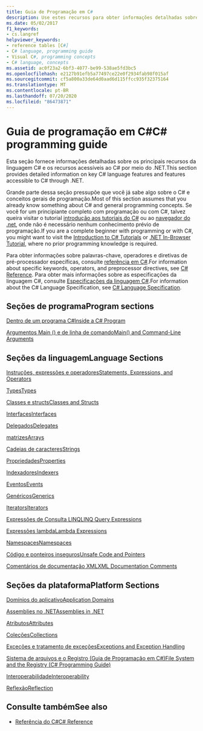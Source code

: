 ```yaml
---
title: Guia de Programação em C#
description: Use estes recursos para obter informações detalhadas sobre os principais recursos da linguagem C# e os recursos acessíveis ao C# por meio do .NET.
ms.date: 05/02/2017
f1_keywords:
- cs.langref
helpviewer_keywords:
- reference tables [C#]
- C# language, programming guide
- Visual C#, programming concepts
- C# language, concepts
ms.assetid: ac0f23a2-6bf3-4077-be99-538ae5fd3bc5
ms.openlocfilehash: e2127b91efb5a77497ce22e0f2934fab98f015af
ms.sourcegitcommit: cf5a800a33de64d0aad6d115ffcc935f32375164
ms.translationtype: MT
ms.contentlocale: pt-BR
ms.lasthandoff: 07/20/2020
ms.locfileid: "86473871"
---
```

# <a name="c-programming-guide"></a><span data-ttu-id="b753c-103">Guia de programação em C#</span><span class="sxs-lookup"><span data-stu-id="b753c-103">C# programming guide</span></span>

<span data-ttu-id="b753c-104">Esta seção fornece informações detalhadas sobre os principais recursos da linguagem C# e os recursos acessíveis ao C# por meio do .NET.</span><span class="sxs-lookup"><span data-stu-id="b753c-104">This section provides detailed information on key C# language features and features accessible to C# through .NET.</span></span>  
  
 <span data-ttu-id="b753c-105">Grande parte dessa seção pressupõe que você já sabe algo sobre o C# e conceitos gerais de programação.</span><span class="sxs-lookup"><span data-stu-id="b753c-105">Most of this section assumes that you already know something about C# and general programming concepts.</span></span> <span data-ttu-id="b753c-106">Se você for um principiante completo com programação ou com C#, talvez queira visitar o tutorial [introdução aos tutoriais do C#](../tutorials/intro-to-csharp/index.md) ou ao [navegador do .net](https://dotnet.microsoft.com/learn/dotnet/in-browser-tutorial/1), onde não é necessário nenhum conhecimento prévio de programação.</span><span class="sxs-lookup"><span data-stu-id="b753c-106">If you are a complete beginner with programming or with C#, you might want to visit the [Introduction to C# Tutorials](../tutorials/intro-to-csharp/index.md) or [.NET In-Browser Tutorial](https://dotnet.microsoft.com/learn/dotnet/in-browser-tutorial/1), where no prior programming knowledge is required.</span></span>  
  
 <span data-ttu-id="b753c-107">Para obter informações sobre palavras-chave, operadores e diretivas de pré-processador específicas, consulte [referência em C#](../language-reference/index.md).</span><span class="sxs-lookup"><span data-stu-id="b753c-107">For information about specific keywords, operators, and preprocessor directives, see [C# Reference](../language-reference/index.md).</span></span> <span data-ttu-id="b753c-108">Para obter mais informações sobre as especificações da linguagem C#, consulte [Especificações da linguagem C#](/dotnet/csharp/language-reference/language-specification/introduction).</span><span class="sxs-lookup"><span data-stu-id="b753c-108">For information about the C# Language Specification, see [C# Language Specification](/dotnet/csharp/language-reference/language-specification/introduction).</span></span>  
  
## <a name="program-sections"></a><span data-ttu-id="b753c-109">Seções de programa</span><span class="sxs-lookup"><span data-stu-id="b753c-109">Program sections</span></span>

[<span data-ttu-id="b753c-110">Dentro de um programa C#</span><span class="sxs-lookup"><span data-stu-id="b753c-110">Inside a C# Program</span></span>](./inside-a-program/index.md)  
  
[<span data-ttu-id="b753c-111">Argumentos Main () e de linha de comando</span><span class="sxs-lookup"><span data-stu-id="b753c-111">Main() and Command-Line Arguments</span></span>](./main-and-command-args/index.md)  

## <a name="language-sections"></a><span data-ttu-id="b753c-112">Seções da linguagem</span><span class="sxs-lookup"><span data-stu-id="b753c-112">Language Sections</span></span>

[<span data-ttu-id="b753c-113">Instruções, expressões e operadores</span><span class="sxs-lookup"><span data-stu-id="b753c-113">Statements, Expressions, and Operators</span></span>](./statements-expressions-operators/index.md)  

 [<span data-ttu-id="b753c-114">Types</span><span class="sxs-lookup"><span data-stu-id="b753c-114">Types</span></span>](./types/index.md)  

 [<span data-ttu-id="b753c-115">Classes e structs</span><span class="sxs-lookup"><span data-stu-id="b753c-115">Classes and Structs</span></span>](./classes-and-structs/index.md)  
  
 [<span data-ttu-id="b753c-116">Interfaces</span><span class="sxs-lookup"><span data-stu-id="b753c-116">Interfaces</span></span>](./interfaces/index.md)  

 [<span data-ttu-id="b753c-117">Delegados</span><span class="sxs-lookup"><span data-stu-id="b753c-117">Delegates</span></span>](./delegates/index.md)  

 [<span data-ttu-id="b753c-118">matrizes</span><span class="sxs-lookup"><span data-stu-id="b753c-118">Arrays</span></span>](./arrays/index.md)  
  
 [<span data-ttu-id="b753c-119">Cadeias de caracteres</span><span class="sxs-lookup"><span data-stu-id="b753c-119">Strings</span></span>](./strings/index.md)  
  
 [<span data-ttu-id="b753c-120">Propriedades</span><span class="sxs-lookup"><span data-stu-id="b753c-120">Properties</span></span>](./classes-and-structs/properties.md)  
  
 [<span data-ttu-id="b753c-121">Indexadores</span><span class="sxs-lookup"><span data-stu-id="b753c-121">Indexers</span></span>](./indexers/index.md)  
  
 [<span data-ttu-id="b753c-122">Eventos</span><span class="sxs-lookup"><span data-stu-id="b753c-122">Events</span></span>](./events/index.md)  
  
 [<span data-ttu-id="b753c-123">Genéricos</span><span class="sxs-lookup"><span data-stu-id="b753c-123">Generics</span></span>](./generics/index.md)  
  
 [<span data-ttu-id="b753c-124">Iterators</span><span class="sxs-lookup"><span data-stu-id="b753c-124">Iterators</span></span>](./concepts/iterators.md)
  
 [<span data-ttu-id="b753c-125">Expressões de Consulta LINQ</span><span class="sxs-lookup"><span data-stu-id="b753c-125">LINQ Query Expressions</span></span>](../linq/index.md)  
  
 [<span data-ttu-id="b753c-126">Expressões lambda</span><span class="sxs-lookup"><span data-stu-id="b753c-126">Lambda Expressions</span></span>](./statements-expressions-operators/lambda-expressions.md)  
  
 [<span data-ttu-id="b753c-127">Namespaces</span><span class="sxs-lookup"><span data-stu-id="b753c-127">Namespaces</span></span>](./namespaces/index.md)  
  
 [<span data-ttu-id="b753c-128">Código e ponteiros inseguros</span><span class="sxs-lookup"><span data-stu-id="b753c-128">Unsafe Code and Pointers</span></span>](./unsafe-code-pointers/index.md)  
  
 [<span data-ttu-id="b753c-129">Comentários de documentação XML</span><span class="sxs-lookup"><span data-stu-id="b753c-129">XML Documentation Comments</span></span>](./xmldoc/index.md)  
  
## <a name="platform-sections"></a><span data-ttu-id="b753c-130">Seções da plataforma</span><span class="sxs-lookup"><span data-stu-id="b753c-130">Platform Sections</span></span>

 [<span data-ttu-id="b753c-131">Domínios do aplicativo</span><span class="sxs-lookup"><span data-stu-id="b753c-131">Application Domains</span></span>](../../framework/app-domains/application-domains.md)  
  
 [<span data-ttu-id="b753c-132">Assemblies no .NET</span><span class="sxs-lookup"><span data-stu-id="b753c-132">Assemblies in .NET</span></span>](../../standard/assembly/index.md)  
  
 [<span data-ttu-id="b753c-133">Atributos</span><span class="sxs-lookup"><span data-stu-id="b753c-133">Attributes</span></span>](./concepts/attributes/index.md)  
  
 [<span data-ttu-id="b753c-134">Coleções</span><span class="sxs-lookup"><span data-stu-id="b753c-134">Collections</span></span>](./concepts/collections.md)  
  
 [<span data-ttu-id="b753c-135">Exceções e tratamento de exceções</span><span class="sxs-lookup"><span data-stu-id="b753c-135">Exceptions and Exception Handling</span></span>](./exceptions/index.md)  
  
 [<span data-ttu-id="b753c-136">Sistema de arquivos e o Registro (Guia de Programação em C#)</span><span class="sxs-lookup"><span data-stu-id="b753c-136">File System and the Registry (C# Programming Guide)</span></span>](./file-system/index.md)  
  
 [<span data-ttu-id="b753c-137">Interoperabilidade</span><span class="sxs-lookup"><span data-stu-id="b753c-137">Interoperability</span></span>](./interop/index.md)  
  
 [<span data-ttu-id="b753c-138">Reflexão</span><span class="sxs-lookup"><span data-stu-id="b753c-138">Reflection</span></span>](./concepts/reflection.md)  
  
## <a name="see-also"></a><span data-ttu-id="b753c-139">Consulte também</span><span class="sxs-lookup"><span data-stu-id="b753c-139">See also</span></span>

- [<span data-ttu-id="b753c-140">Referência do C#</span><span class="sxs-lookup"><span data-stu-id="b753c-140">C# Reference</span></span>](../language-reference/index.md)
